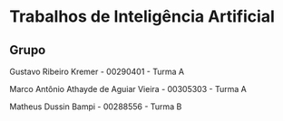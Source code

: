 # Trabalhos de Inteligência Artificial

## Grupo

Gustavo Ribeiro Kremer - 00290401 - Turma A

Marco Antônio Athayde de Aguiar Vieira - 00305303 - Turma A

Matheus Dussin Bampi - 00288556 - Turma B